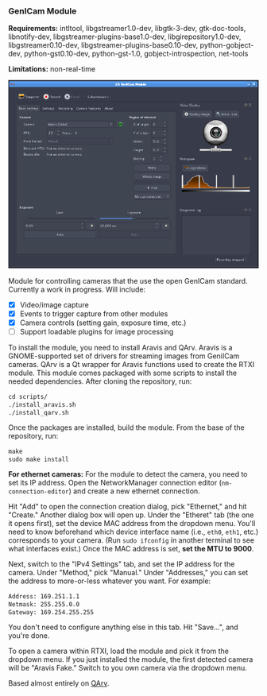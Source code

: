 ### GenICam Module

**Requirements:** intltool, libgstreamer1.0-dev, libgtk-3-dev, gtk-doc-tools,
libnotify-dev, libgstreamer-plugins-base1.0-dev, libgirepository1.0-dev,
libgstreamer0.10-dev, libgstreamer-plugins-base0.10-dev, python-gobject-dev,
python-gst0.10-dev, python-gst-1.0, gobject-introspection, net-tools

**Limitations:** non-real-time

![Genicam Camera GUI](genicam-camera.png)

Module for controlling cameras that the use the open GenICam standard.
Currently a work in progress. Will include: 

- [x] Video/image capture
- [x] Events to trigger capture from other modules
- [x] Camera controls (setting gain, exposure time, etc.)
- [ ] Support loadable plugins for image processing

To install the module, you need to install Aravis and QArv. Aravis is a
GNOME-supported set of drivers for streaming images from GeniICam cameras.
QArv is a Qt wrapper for Aravis functions used to create the RTXI module. This
module comes packaged with some scripts to install the needed dependencies.
After cloning the repository, run: 

``` 
cd scripts/  
./install_aravis.sh  
./install_qarv.sh  
```

Once the packages are installed, build the module. From the base of the
repository, run: 
``` 
make 
sudo make install 
```

**For ethernet cameras:** For the module to detect the camera, you need to set
its IP address. Open the NetworkManager connection editor
(`nm-connection-editor`) and create a new ethernet connection. 

Hit "Add" to open the connection creation dialog, pick "Ethernet," and hit
"Create." Another dialog box will open up. Under the "Etheret" tab (the one it
opens first), set the device MAC address from the dropdown menu. You'll need to
know beforehand which device interface name (i.e., `eth0`, `eth1`, etc.)
corresponds to your camera. (Run `sudo ifconfig` in another terminal to see
what interfaces exist.) Once the MAC address is set, **set the MTU to 9000**. 

Next, switch to the "IPv4 Settings" tab, and set the IP address for the camera.
Under "Method," pick "Manual." Under "Addresses," you can set the address to
more-or-less whatever you want. For example: 

	Address: 169.251.1.1 
	Netmask: 255.255.0.0 
	Gateway: 169.254.255.255

You don't need to configure anything else in this tab. Hit "Save...", and
you're done. 


To open a camera within RTXI, load the module and pick it from the dropdown
menu. If you just installed the module, the first detected camera will be
"Aravis Fake." Switch to you own camera via the dropdown menu. 


Based almost entirely on [QArv](https://github.com/AD-Vega/qarv). 

